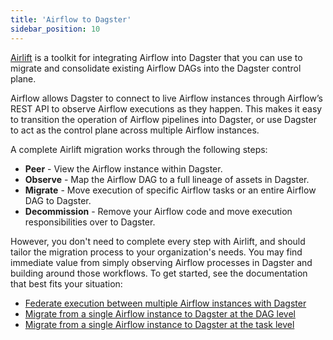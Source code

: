 ```yaml
---
title: 'Airflow to Dagster'
sidebar_position: 10
---
```


[Airlift](/integrations/libraries/airlift) is a toolkit for integrating Airflow into Dagster that you can use to migrate and consolidate existing Airflow DAGs into the Dagster control plane.

Airflow allows Dagster to connect to live Airflow instances through Airflow’s REST API to observe Airflow executions as they happen. This makes it easy to transition the operation of Airflow pipelines into Dagster, or use Dagster to act as the control plane across multiple Airflow instances.

A complete Airlift migration works through the following steps:

- **Peer** - View the Airflow instance within Dagster.
- **Observe** - Map the Airflow DAG to a full lineage of assets in Dagster.
- **Migrate** - Move execution of specific Airflow tasks or an entire Airflow DAG to Dagster.
- **Decommission** - Remove your Airflow code and move execution responsibilities over to Dagster.

However, you don't need to complete every step with Airlift, and should tailor the migration process to your organization's needs. You may find immediate value from simply observing Airflow processes in Dagster and building around those workflows. To get started, see the documentation that best fits your situation:

- [Federate execution between multiple Airflow instances with Dagster](/guides/migrate/airflow-to-dagster/federation)
- [Migrate from a single Airflow instance to Dagster at the DAG level](/guides/migrate/airflow-to-dagster/dag-level-migration)
- [Migrate from a single Airflow instance to Dagster at the task level](/guides/migrate/airflow-to-dagster/task-level-migration)
